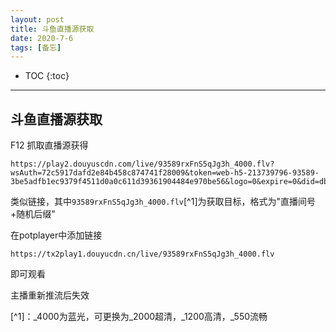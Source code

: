 ```yaml
---
layout: post
title: 斗鱼直播源获取
date: 2020-7-6
tags: [备忘]
---
```


* TOC
{:toc}

---

## 斗鱼直播源获取

F12 抓取直播源获得

```
https://play2.douyuscdn.com/live/93589rxFnS5qJg3h_4000.flv?wsAuth=72c5917dafd2e84b458c874741f28009&token=web-h5-213739796-93589-3be5adfb1ec9379f4511d0a0c611d39361904484e970be56&logo=0&expire=0&did=dbe4f7d87ad37372a1f9b95700001501&ver=Douyu_220042105&pt=2&st=0&vhost=play2&origin=all&mix=0&isp=cmcc
```

类似链接，其中`93589rxFnS5qJg3h_4000.flv`[^1]为获取目标，格式为"直播间号+随机后缀"

在potplayer中添加链接
```
https://tx2play1.douyucdn.cn/live/93589rxFnS5qJg3h_4000.flv
```
即可观看

主播重新推流后失效

[^1]：_4000为蓝光，可更换为_2000超清，_1200高清，_550流畅